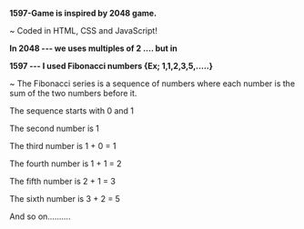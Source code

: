 **1597-Game is inspired by 2048 game.**

~ Coded in HTML, CSS and JavaScript!

**In 2048 --- we uses multiples of 2 .... but in**

**1597 --- I used Fibonacci numbers {Ex; 1,1,2,3,5,.....}**


~ The Fibonacci series is a sequence of numbers where each number is the  sum of the two numbers before it.


The sequence starts with 0 and 1

The second number is 1

The third number is 1 + 0 = 1

The fourth number is 1 + 1 = 2

The fifth number is 2 + 1 = 3

The sixth number is 3 + 2 = 5

And so on..........

